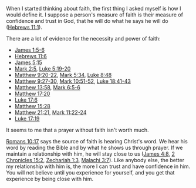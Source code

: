 When I started thinking about faith, the first thing I asked myself is how I
would define it. I suppose a person's measure of faith is their measure of
confidence and trust in God, that he will do what he says he will do
([Hebrews 11:1][Hebrews 11:1]).

There are a lot of evidence for the necessity and power of faith:

- [James 1:5-6][James 1:5-6]
- [Hebrews 11:6][Hebrews 11:6]
- [James 5:15][James 5:15]
- [Mark 2:5][Mark 2:5], [Luke 5:19-20][Luke 5:19-20]
- [Matthew 9:20-22][Matthew 9:20-22], [Mark 5:34][Mark 5:34], [Luke 8:48][Luke 8:48]
- [Matthew 9:27-30][Matthew 9:27-30], [Mark 10:51-52][Mark 10:51-52], [Luke 18:41-43][Luke 18:41-43]
- [Matthew 13:58][Matthew 13:58], [Mark 6:5-6][Mark 6:5-6]
- [Matthew 17:20][Matthew 17:20]
- [Luke 17:6][Luke 17:6]
- [Matthew 15:28][Matthew 15:28]
- [Matthew 21:21][Matthew 21:21], [Mark 11:22-24][Mark 11:22-24]
- [Luke 17:19][Luke 17:19]

It seems to me that a prayer without faith isn't worth much.

[Romans 10:17][Romans 10:17] says the source of faith is hearing Christ's word.
We hear his word by reading the Bible and by what he shows us through prayer.
If we maintain a relationship with him, he will stay close to us
([James 4:8][James 4:8], [2 Chronicles 15:2][2 Chronicles 15:2],
[Zechariah 1:3][Zechariah 1:3], [Malachi 3:7][Malachi 3:7]). Like anybody else,
the better my relationship with him is, the more I can trust and have
confidence in him. You will not believe until you experience for yourself, and
you get that experience by being close with him.


[Hebrews 11:1]: https://www.blueletterbible.org/nasb/Hebrews/11/1 "(NET) People Commended for Their Faith11:1 Now faith is being sure of what we hope for, being convinced of what we do not see. "
[James 1:5-6]: https://www.blueletterbible.org/nasb/James/1/5-6 "(NET) 1:5 But if anyone is deficient in wisdom, he should ask God, who gives to all generously and without reprimand, and it will be given to him. 6 But he must ask in faith without doubting, for the one who doubts is like a wave of the sea, blown and tossed around by the wind. "
[Hebrews 11:6]: https://www.blueletterbible.org/nasb/Hebrews/11/6 "(NET) 11:6 Now without faith it is impossible to please him, for the one who approaches God must believe that he exists and that he rewards those who seek him. "
[James 5:15]: https://www.blueletterbible.org/nasb/James/5/15 "(NET) 5:15 And the prayer of faith will save the one who is sick and the Lord will raise him up &#8211; and if he has committed sins, he will be forgiven. "
[Mark 2:5]: https://www.blueletterbible.org/nasb/Mark/2/5 "(NET) 2:5 When Jesus saw their faith, he said to the paralytic, “Son, your sins are forgiven.” "
[Luke 5:19-20]: https://www.blueletterbible.org/nasb/Luke/5/19-20 "(NET) 5:19 But since they found no way to carry him in because of the crowd, they went up on the roof and let him down on the stretcher through the roof tiles right in front of Jesus. 20 When Jesus saw their faith he said, “Friend, your sins are forgiven.” "
[Matthew 9:20-22]: https://www.blueletterbible.org/nasb/Matthew/9/20-22 "(NET) 9:20 But a woman who had been suffering from a hemorrhage for twelve years came up behind him and touched the edge of his cloak. 21 For she kept saying to herself, “If only I touch his cloak, I will be healed.” 22 But when Jesus turned and saw her he said, “Have courage, daughter! Your faith has made you well.” And the woman was healed from that hour. "
[Mark 5:34]: https://www.blueletterbible.org/nasb/Mark/5/34 "(NET) 5:34 He said to her, “Daughter, your faith has made you well. Go in peace, and be healed of your disease.” "
[Luke 8:48]: https://www.blueletterbible.org/nasb/Luke/8/48 "(NET) 8:48 Then he said to her, “Daughter, your faith has made you well. Go in peace.” "
[Matthew 9:27-30]: https://www.blueletterbible.org/nasb/Matthew/9/27-30 "(NET) Healing the Blind and Mute9:27 As Jesus went on from there, two blind men followed him, shouting, “Have mercy on us, Son of David!” 28 When he went into the house, the blind men came to him. Jesus said to them, “Do you believe that I am able to do this?” They said to him, “Yes, Lord.” 29 Then he touched their eyes saying, “Let it be done for you according to your faith.” 30 And their eyes were opened. Then Jesus sternly warned them, “See that no one knows about this.” "
[Mark 10:51-52]: https://www.blueletterbible.org/nasb/Mark/10/51-52 "(NET) 10:51 Then Jesus said to him, “What do you want me to do for you?” The blind man replied, “Rabbi, let me see again.” 52 Jesus said to him, “Go, your faith has healed you.” Immediately he regained his sight and followed him on the road. "
[Luke 18:41-43]: https://www.blueletterbible.org/nasb/Luke/18/41-43 "(NET) 18:41 “What do you want me to do for you?” He replied, “Lord, let me see again.” 42 Jesus said to him, “Receive your sight; your faith has healed you.” 43 And immediately he regained his sight and followed Jesus, praising God. When all the people saw it, they too gave praise to God. "
[Matthew 13:58]: https://www.blueletterbible.org/nasb/Matthew/13/58 "(NET) 13:58 And he did not do many miracles there because of their unbelief. "
[Mark 6:5-6]: https://www.blueletterbible.org/nasb/Mark/6/5-6 "(NET) 6:5 He was not able to do a miracle there, except to lay his hands on a few sick people and heal them. 6 And he was amazed because of their unbelief. Then he went around among the villages and taught. "
[Matthew 17:20]: https://www.blueletterbible.org/nasb/Matthew/17/20 "(NET) 17:20 He told them, “It was because of your little faith. I tell you the truth, if you have faith the size of a mustard seed, you will say to this mountain, ‘Move from here to there,’ and it will move; nothing will be impossible for you.” "
[Luke 17:6]: https://www.blueletterbible.org/nasb/Luke/17/6 "(NET) 17:6 So the Lord replied, “If you had faith the size of a mustard seed, you could say to this black mulberry tree, ‘Be pulled out by the roots and planted in the sea,’ and it would obey you. "
[Matthew 15:28]: https://www.blueletterbible.org/nasb/Matthew/15/28 "(NET) 15:28 Then Jesus answered her, “Woman, your faith is great! Let what you want be done for you.” And her daughter was healed from that hour. "
[Matthew 21:21]: https://www.blueletterbible.org/nasb/Matthew/21/21 "(NET) 21:21 Jesus answered them, “I tell you the truth, if you have faith and do not doubt, not only will you do what was done to the fig tree, but even if you say to this mountain, ‘Be lifted up and thrown into the sea,’ it will happen. "
[Mark 11:22-24]: https://www.blueletterbible.org/nasb/Mark/11/22-24 "(NET) 11:22 Jesus said to them, “Have faith in God. 23 I tell you the truth, if someone says to this mountain, ‘Be lifted up and thrown into the sea,’ and does not doubt in his heart but believes that what he says will happen, it will be done for him. 24 For this reason I tell you, whatever you pray and ask for, believe that you have received it, and it will be yours. "
[Luke 17:19]: https://www.blueletterbible.org/nasb/Luke/17/19 "(NET) 17:19 Then he said to the man, “Get up and go your way. Your faith has made you well.” "
[Romans 10:17]: https://www.blueletterbible.org/nasb/Romans/10/17 "(NET) 10:17 Consequently faith comes from what is heard, and what is heard comes through the preached word of Christ. "
[James 4:8]: https://www.blueletterbible.org/nasb/James/4/8 "(NET) 4:8 Draw near to God and he will draw near to you. Cleanse your hands, you sinners, and make your hearts pure, you double-minded. "
[2 Chronicles 15:2]: https://www.blueletterbible.org/nasb/2Chronicles/15/2 "(NET) 15:2 He met Asa and told him, “Listen to me, Asa and all Judah and Benjamin! The Lord is with you when you are loyal to him. If you seek him, he will respond to you, but if you reject him, he will reject you. "
[Zechariah 1:3]: https://www.blueletterbible.org/nasb/Zechariah/1/3 "(NET) 1:3 Therefore say to the people: The Lord who rules over all says, “Turn to me,” says the Lord who rules over all, “and I will turn to you,” says the Lord who rules over all. "
[Malachi 3:7]: https://www.blueletterbible.org/nasb/Malachi/3/7 "(NET) 3:7 From the days of your ancestors you have ignored my commandments and have not kept them! Return to me, and I will return to you,” says the Lord who rules over all. “But you say, ‘How should we return?’ "
